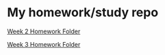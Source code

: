# My homework/study repo

[Week 2 Homework Folder](https://github.com/DanEbrah/homework/tree/main/week2_homeworks)

[Week 3 Homework Folder](https://github.com/DanEbrah/homework/tree/main/week3_homeworks)

